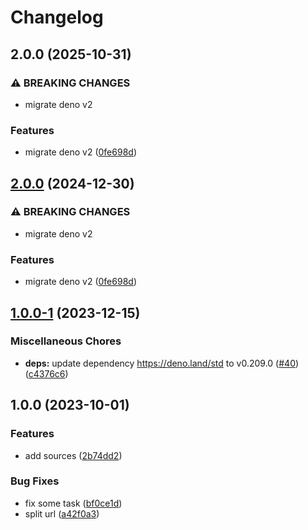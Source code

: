 # Changelog

## 2.0.0 (2025-10-31)


### ⚠ BREAKING CHANGES

* migrate deno v2

### Features

* migrate deno v2 ([0fe698d](https://github.com/Omochice/podeno/commit/0fe698da4bcd2b730b87e6d9ac1d7a607cf78515))

## [2.0.0](https://github.com/Omochice/podeno/compare/v1.0.0-1...v2.0.0) (2024-12-30)


### ⚠ BREAKING CHANGES

* migrate deno v2

### Features

* migrate deno v2 ([0fe698d](https://github.com/Omochice/podeno/commit/0fe698da4bcd2b730b87e6d9ac1d7a607cf78515))

## [1.0.0-1](https://github.com/Omochice/podeno/compare/v1.0.0...v1.0.0-1) (2023-12-15)


### Miscellaneous Chores

* **deps:** update dependency https://deno.land/std to v0.209.0 ([#40](https://github.com/Omochice/podeno/issues/40)) ([c4376c6](https://github.com/Omochice/podeno/commit/c4376c61f27fa26f97f3b43b89b91eecad92d12e))

## 1.0.0 (2023-10-01)


### Features

* add sources ([2b74dd2](https://github.com/Omochice/podeno/commit/2b74dd24ec7ebe4b5c346ebaab978aaed4417132))


### Bug Fixes

* fix some task ([bf0ce1d](https://github.com/Omochice/podeno/commit/bf0ce1d427772d7dbfb6a3d02b014cd039780bd9))
* split url ([a42f0a3](https://github.com/Omochice/podeno/commit/a42f0a30136b575da3767688c95f98503765510a))
